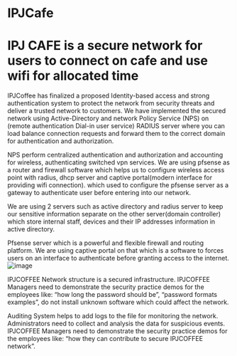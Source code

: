 # IPJCafe
# IPJ CAFE is a secure network for users to connect on cafe and use wifi for allocated time #
IPJCoffee has finalized a proposed Identity-based access and strong authentication system to protect the network from security threats and deliver a trusted network to customers.
We have implemented the secured network using Active-Directory and network Policy Service (NPS) on (remote authentication Dial-in user service) RADIUS server where you can load balance connection requests and forward them to the correct domain for authentication and authorization.

NPS perform centralized authentication and authorization and accounting for wireless, authenticating switched vpn services. We are using pfsense as a router and firewall software which helps us to configure wireless access point with radius, dhcp server and captive portal(modern interface for providing wifi connection). which used to configure the pfsense server as a gateway to authenticate user before entering into our network.

We are using 2 servers such as active directory and radius server to keep our sensitive information separate on the other server(domain controller) which store internal staff, devices and their IP addresses information in active directory. 

Pfsense server which is a powerful and flexible firewall and routing platform. We are using captive portal on that which is a software to forces users on an interface to authenticate before granting access to the internet.
![image](https://github.com/jocybersecurity23/IPJCafe/assets/141706333/d0800e30-a10a-4756-8437-16578bb08ee4)


IPJCOFFEE Network structure is a secured infrastructure. IPJCOFFEE Managers need to demonstrate the security practice demos for the employees like: “how long the password should be”, “password formats examples”, do not install unknown software which could affect the network.


Auditing System helps to add logs to the file for monitoring the network. Administrators need to collect and analysis the data for suspicious events. IPJCOFFEE Managers need to demonstrate the security practice demos for the employees like: “how they can contribute to secure IPJCOFFEE network”.
